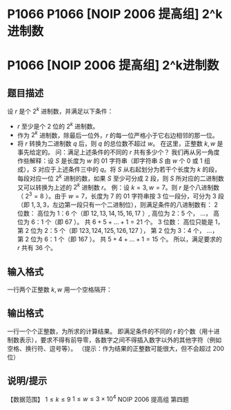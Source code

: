 # P1066 P1066 [NOIP 2006 提高组] 2^k进制数

# P1066 [NOIP 2006 提高组] 2^k进制数

## 题目描述

设 $r$ 是个 $2^k$ 进制数，并满足以下条件：
- $r$ 至少是个 $2$ 位的 $2^k$ 进制数。
- 作为 $2^k$ 进制数，除最后一位外，$r$ 的每一位严格小于它右边相邻的那一位。
- 将 $r$ 转换为二进制数 $q$ 后，则 $q$ 的总位数不超过 $w$。
在这里，正整数 $k,w$ 是事先给定的。
问：满足上述条件的不同的 $r$ 共有多少个？
我们再从另一角度作些解释：设 $S$ 是长度为 $w$ 的 $01$ 字符串（即字符串 $S$ 由 $w$ 个 $0$ 或 $1$ 组成），$S$ 对应于上述条件三中的 $q$。将 $S$ 从右起划分为若干个长度为 $k$ 的段，每段对应一位 $2^k$ 进制的数，如果 $S$ 至少可分成 $2$ 段，则 $S$ 所对应的二进制数又可以转换为上述的 $2^k$ 进制数 $r$。
例：设 $k=3,w=7$。则 $r$ 是个八进制数（ $2^3=8$ ）。由于 $w=7$，长度为 $7$ 的 $01$ 字符串按 $3$ 位一段分，可分为 $3$ 段（即 $1,3,3$，左边第一段只有一个二进制位），则满足条件的八进制数有：
$2$ 位数：
高位为 $1$：$6$ 个（即 $12,13,14,15,16,17$ ）,
高位为 $2$：$5$ 个，
…，
高位为 $6$：$1$ 个（即 $67$ ）。
共 $6+5+…+1=21$ 个。
$3$ 位数：
高位只能是 $1$，
第 $2$ 位为 $2$：$5$ 个（即 $123,124,125,126,127$ ），
第 $2$ 位为 $3$：$4$ 个，
…，
第 $2$ 位为 $6$：$1$ 个（即 $167$ ）。
共 $5+4+…+1=15$ 个。
所以，满足要求的 $r$ 共有 $36$ 个。

## 输入格式

一行两个正整数 $k,w$ 用一个空格隔开：

## 输出格式

一行一个个正整数，为所求的计算结果。
即满足条件的不同的 $r$ 的个数（用十进制数表示），要求不得有前导零，各数字之间不得插入数字以外的其他字符（例如空格、换行符、逗号等）。
（提示：作为结果的正整数可能很大，但不会超过 $200$ 位）

## 说明/提示

【数据范围】
$1\le k \le 9$
$1\le w \le 3\times 10^4$
NOIP 2006 提高组 第四题
